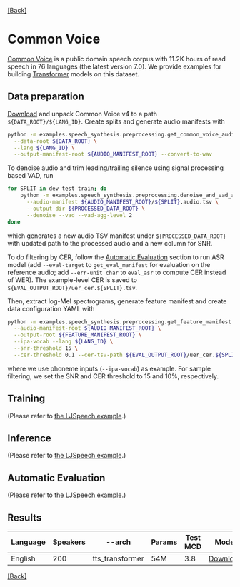 [[Back]](..)

# Common Voice

[Common Voice](https://commonvoice.mozilla.org/en/datasets) is a public domain speech corpus with 11.2K hours of read
speech in 76 languages (the latest version 7.0). We provide examples for building
[Transformer](https://arxiv.org/abs/1809.08895) models on this dataset.

## Data preparation

[Download](https://commonvoice.mozilla.org/en/datasets) and unpack Common Voice v4 to a path `${DATA_ROOT}/${LANG_ID}`.
Create splits and generate audio manifests with

```bash
python -m examples.speech_synthesis.preprocessing.get_common_voice_audio_manifest \
  --data-root ${DATA_ROOT} \
  --lang ${LANG_ID} \
  --output-manifest-root ${AUDIO_MANIFEST_ROOT} --convert-to-wav
```

To denoise audio and trim leading/trailing silence using signal processing based VAD, run

```bash
for SPLIT in dev test train; do
    python -m examples.speech_synthesis.preprocessing.denoise_and_vad_audio \
      --audio-manifest ${AUDIO_MANIFEST_ROOT}/${SPLIT}.audio.tsv \
      --output-dir ${PROCESSED_DATA_ROOT} \
      --denoise --vad --vad-agg-level 2
done
```

which generates a new audio TSV manifest under `${PROCESSED_DATA_ROOT}` with updated path to the processed audio and a
new column for SNR.

To do filtering by CER, follow the [Automatic Evaluation](../docs/ljspeech_example.md#automatic-evaluation) section to
run ASR model (add `--eval-target` to `get_eval_manifest` for evaluation on the reference audio; add `--err-unit char`
to `eval_asr` to compute CER instead of WER). The example-level CER is saved to
`${EVAL_OUTPUT_ROOT}/uer_cer.${SPLIT}.tsv`.

Then, extract log-Mel spectrograms, generate feature manifest and create data configuration YAML with

```bash
python -m examples.speech_synthesis.preprocessing.get_feature_manifest \
  --audio-manifest-root ${AUDIO_MANIFEST_ROOT} \
  --output-root ${FEATURE_MANIFEST_ROOT} \
  --ipa-vocab --lang ${LANG_ID} \
  --snr-threshold 15 \
  --cer-threshold 0.1 --cer-tsv-path ${EVAL_OUTPUT_ROOT}/uer_cer.${SPLIT}.tsv
```

where we use phoneme inputs (`--ipa-vocab`) as example. For sample filtering, we set the SNR and CER threshold to 15 and
10%, respectively.

## Training

(Please refer to [the LJSpeech example](../docs/ljspeech_example.md#transformer).)

## Inference

(Please refer to [the LJSpeech example](../docs/ljspeech_example.md#inference).)

## Automatic Evaluation

(Please refer to [the LJSpeech example](../docs/ljspeech_example.md#automatic-evaluation).)

## Results

| Language | Speakers | --arch | Params | Test MCD | Model |
|---|---|---|---|---|---|
| English | 200 | tts_transformer | 54M | 3.8 | [Download](https://dl.fbaipublicfiles.com/fairseq/s2/cv4_en200_transformer_phn.tar) |

[[Back]](..)
